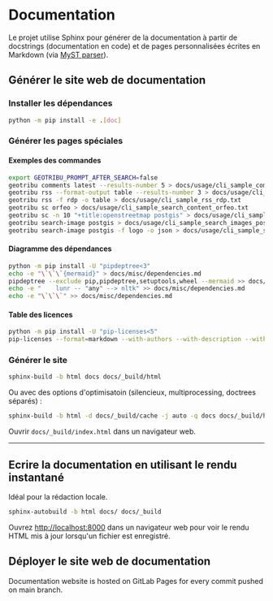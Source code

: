 # Documentation

Le projet utilise Sphinx pour générer de la documentation à partir de docstrings (documentation en code) et de pages personnalisées écrites en Markdown (via [MyST parser](https://myst-parser.readthedocs.io/en/latest/)).

## Générer le site web de documentation

### Installer les dépendances

```sh
python -m pip install -e .[doc]
```

### Générer les pages spéciales

#### Exemples des commandes

```sh
export GEOTRIBU_PROMPT_AFTER_SEARCH=false
geotribu comments latest --results-number 5 > docs/usage/cli_sample_comments_latest.txt
geotribu rss --format-output table --results-number 3 > docs/usage/cli_sample_rss.txt
geotribu rss -f rdp -o table > docs/usage/cli_sample_rss_rdp.txt
geotribu sc orfeo > docs/usage/cli_sample_search_content_orfeo.txt
geotribu sc -n 10 "+title:openstreetmap postgis" > docs/usage/cli_sample_search_content_advanced.txt
geotribu search-image postgis > docs/usage/cli_sample_search_images_postgis.txt
geotribu search-image postgis -f logo -o json > docs/usage/cli_sample_search_images_postgis_logos_json.txt
```

#### Diagramme des dépendances

```sh
python -m pip install -U "pipdeptree<3"
echo -e "\`\`\`{mermaid}" > docs/misc/dependencies.md
pipdeptree --exclude pip,pipdeptree,setuptools,wheel --mermaid >> docs/misc/dependencies.md
echo -e "    lunr -- "any" --> nltk" >> docs/misc/dependencies.md
echo -e "\`\`\`" >> docs/misc/dependencies.md
```

#### Table des licences

```sh
python -m pip install -U "pip-licenses<5"
pip-licenses --format=markdown --with-authors --with-description --with-urls --ignore-packages geotribu,pipdeptree --output-file=docs/misc/licenses.md
```

### Générer le site

```sh
sphinx-build -b html docs docs/_build/html
```

Ou avec des options d'optimisatoin (silencieux, multiprocessing, doctrees séparés) :

```sh
sphinx-build -b html -d docs/_build/cache -j auto -q docs docs/_build/html
```

Ouvrir `docs/_build/index.html` dans un navigateur web.

----

## Ecrire la documentation en utilisant le rendu instantané

Idéal pour la rédaction locale.

```sh
sphinx-autobuild -b html docs/ docs/_build
```

Ouvrez <http://localhost:8000> dans un navigateur web pour voir le rendu HTML mis à jour lorsqu'un fichier est enregistré.

## Déployer le site web de documentation

Documentation website is hosted on GitLab Pages for every commit pushed on main branch.
